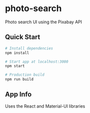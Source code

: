 # photo-search

Photo search UI using the Pixabay API

## Quick Start

```bash
# Install dependencies
npm install

# Start app at localhost:3000
npm start

# Production build
npm run build
```

## App Info

Uses the React and Material-UI libraries
